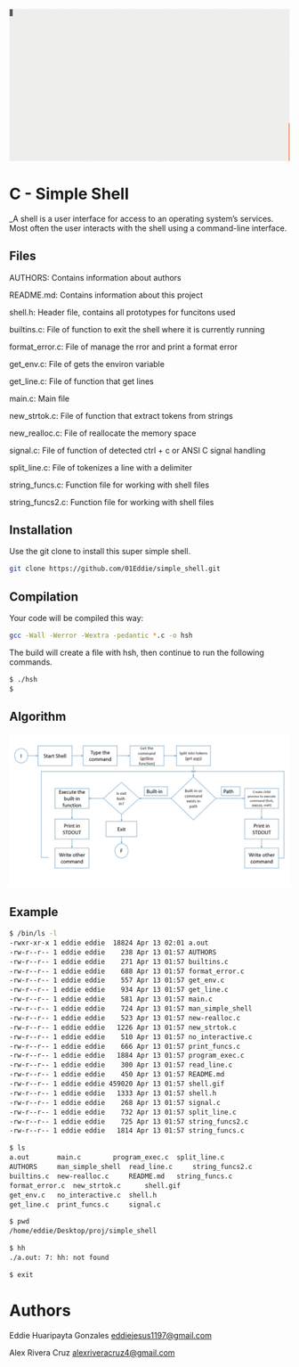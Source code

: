 <p align="center">
<img src="terminal.gif" alt="My logo of Holberton"/>
</p>

# C - Simple Shell
_A shell is a user interface for access to an operating system’s services. Most often the user interacts with the shell using a command-line interface.

## Files
AUTHORS: Contains information about authors

README.md: Contains information about this project

shell.h: Header file, contains all prototypes for funcitons used

builtins.c: File of function to exit the shell where it is currently running

format_error.c: File of manage the rror and print a format error

get_env.c: File of gets the environ variable

get_line.c: File of function that get lines

main.c: Main file

new_strtok.c: File of function that extract tokens from strings

new_realloc.c: File of reallocate the memory space

signal.c: File of function of detected ctrl + c or ANSI C signal handling

split_line.c: File of tokenizes a line with a delimiter

string_funcs.c: Function file for working with shell files

string_funcs2.c: Function file for working with shell files

## Installation
Use the git clone to install this super simple shell.

```bash
git clone https://github.com/01Eddie/simple_shell.git
```
## Compilation
Your code will be compiled this way:
```bash
gcc -Wall -Werror -Wextra -pedantic *.c -o hsh
```
The build will create a file with hsh, then continue to run the following commands.
```bash
$ ./hsh
$
```
## Algorithm
<p align="center">
<img src="algorithm.jpeg" alt="My algorithm of shell"/>
</p>

## Example
```bash
$ /bin/ls -l
-rwxr-xr-x 1 eddie eddie  18824 Apr 13 02:01 a.out
-rw-r--r-- 1 eddie eddie    238 Apr 13 01:57 AUTHORS
-rw-r--r-- 1 eddie eddie    271 Apr 13 01:57 builtins.c
-rw-r--r-- 1 eddie eddie    688 Apr 13 01:57 format_error.c
-rw-r--r-- 1 eddie eddie    557 Apr 13 01:57 get_env.c
-rw-r--r-- 1 eddie eddie    934 Apr 13 01:57 get_line.c
-rw-r--r-- 1 eddie eddie    581 Apr 13 01:57 main.c
-rw-r--r-- 1 eddie eddie    724 Apr 13 01:57 man_simple_shell
-rw-r--r-- 1 eddie eddie    523 Apr 13 01:57 new-realloc.c
-rw-r--r-- 1 eddie eddie   1226 Apr 13 01:57 new_strtok.c
-rw-r--r-- 1 eddie eddie    510 Apr 13 01:57 no_interactive.c
-rw-r--r-- 1 eddie eddie    666 Apr 13 01:57 print_funcs.c
-rw-r--r-- 1 eddie eddie   1884 Apr 13 01:57 program_exec.c
-rw-r--r-- 1 eddie eddie    300 Apr 13 01:57 read_line.c
-rw-r--r-- 1 eddie eddie    450 Apr 13 01:57 README.md
-rw-r--r-- 1 eddie eddie 459020 Apr 13 01:57 shell.gif
-rw-r--r-- 1 eddie eddie   1333 Apr 13 01:57 shell.h
-rw-r--r-- 1 eddie eddie    268 Apr 13 01:57 signal.c
-rw-r--r-- 1 eddie eddie    732 Apr 13 01:57 split_line.c
-rw-r--r-- 1 eddie eddie    725 Apr 13 01:57 string_funcs2.c
-rw-r--r-- 1 eddie eddie   1814 Apr 13 01:57 string_funcs.c
```
```bash
$ ls
a.out		main.c		  program_exec.c  split_line.c
AUTHORS		man_simple_shell  read_line.c	  string_funcs2.c
builtins.c	new-realloc.c	  README.md	  string_funcs.c
format_error.c	new_strtok.c	  shell.gif
get_env.c	no_interactive.c  shell.h
get_line.c	print_funcs.c	  signal.c
```
```bash
$ pwd
/home/eddie/Desktop/proj/simple_shell
```
```bash
$ hh
./a.out: 7: hh: not found
```
```bash
$ exit
```
# Authors
Eddie Huaripayta Gonzales <eddiejesus1197@gmail.com>

Alex Rivera Cruz <alexriveracruz4@gmail.com>